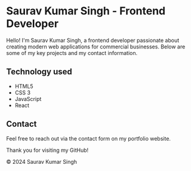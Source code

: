 # Saurav Kumar Singh - Frontend Developer

Hello! I'm Saurav Kumar Singh, a frontend developer passionate about creating modern web applications for commercial businesses. Below are some of my key projects and my contact information.


## Technology used

- HTML5
- CSS 3
- JavaScript
- React


## Contact

Feel free to reach out via the contact form on my portfolio website.

Thank you for visiting my GitHub!

© 2024 Saurav Kumar Singh
